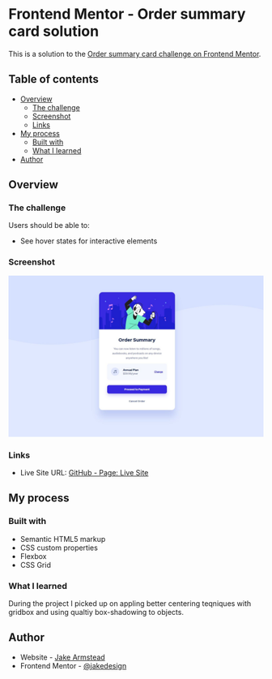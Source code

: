 # Frontend Mentor - Order summary card solution

This is a solution to the [Order summary card challenge on Frontend Mentor](https://www.frontendmentor.io/challenges/order-summary-component-QlPmajDUj). 

## Table of contents

- [Overview](#overview)
  - [The challenge](#the-challenge)
  - [Screenshot](#screenshot)
  - [Links](#links)
- [My process](#my-process)
  - [Built with](#built-with)
  - [What I learned](#what-i-learned)
- [Author](#author)

## Overview

### The challenge

Users should be able to:

- See hover states for interactive elements

### Screenshot

![](./images/ordersummary-screenshot.jpg)

### Links

- Live Site URL: [GitHub - Page: Live Site](https://jakedesign.github.io/order-summary/)

## My process

### Built with

- Semantic HTML5 markup
- CSS custom properties
- Flexbox
- CSS Grid

### What I learned

During the project I picked up on appling better centering teqniques with gridbox and using qualtiy box-shadowing to objects. 

## Author

- Website - [Jake Armstead](https://jakedesign.io)
- Frontend Mentor - [@jakedesign](https://www.frontendmentor.io/profile/jakedesign)



